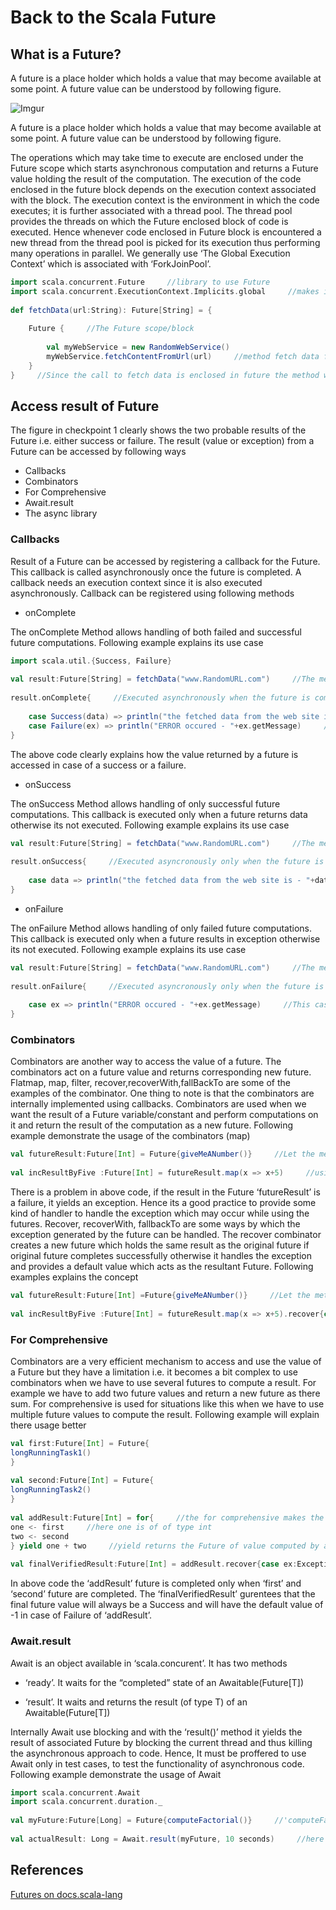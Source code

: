 # Back to the Scala Future

## What is a Future?

A future is a place holder which holds a value that may become available at some point. A future value can be understood by following figure.

![Imgur](https://i.imgur.com/Ojvywsy.png)

A future is a place holder which holds a value that may become available at some point. A future value can be understood by following figure.

The operations which may take time to execute are enclosed under the Future scope which starts asynchronous computation and returns a Future value holding the result of the computation. The execution of the code enclosed in the future block depends on the execution context associated with the block. The execution context is the environment in which the code executes; it is further associated with a thread pool. The thread pool provides the threads on which the Future enclosed block of code is executed. Hence whenever code enclosed in Future block is encountered a new thread from the thread pool is picked for its execution thus performing many operations in parallel. We generally use ‘The Global Execution Context’ which is associated with ‘ForkJoinPool’.

```scala
import scala.concurrent.Future     //library to use Future
import scala.concurrent.ExecutionContext.Implicits.global     //makes implicit global execution context available
 
def fetchData(url:String): Future[String] = {
 
    Future {     //The Future scope/block
 
        val myWebService = new RandomWebService()
        myWebService.fetchContentFromUrl(url)     //method fetch data from the specified URL and returns String data (time consuming operation)
    }
}     //Since the call to fetch data is enclosed in future the method will return Future[String] when the data becomes available
```

## Access result of Future

The figure in checkpoint 1 clearly shows the two probable results of the Future i.e. either success or failure. The result (value or exception) from a Future can be accessed by following ways

* Callbacks
* Combinators
* For Comprehensive
* Await.result
* The async library

### Callbacks

Result of a Future can be accessed by registering a callback for the Future. This callback is called asynchronously once the future is completed. A callback needs an execution context since it is also executed asynchronously. Callback can be registered using following methods

* onComplete

The onComplete Method allows handling of both failed and successful future computations. Following example explains its use case

```scala
import scala.util.{Success, Failure}
 
val result:Future[String] = fetchData("www.RandomURL.com")     //The method defined above, it returns Future value
 
result.onComplete{     //Executed asynchronously when the future is completed
 
    case Success(data) => println("the fetched data from the web site is - "+data)     //case is executed if a value is returned by the future without any exception
    case Failure(ex) => println("ERROR occured - "+ex.getMessage)     //This case is executed in case of exception
}
```

The above code clearly explains how the value returned by a future is accessed in case of a success or a failure.

* onSuccess

The onSuccess Method allows handling of only successful future computations. This callback is executed only when a future returns data otherwise its not executed. Following example explains its use case

```scala 
val result:Future[String] = fetchData("www.RandomURL.com")     //The method defined above, it returns Future value
 
result.onSuccess{     //Executed asyncronously only when the future is completed with a SUCCESS otherwise skipped
 
    case data => println("the fetched data from the web site is - "+data)     //This case is executed only if a value is returned by the future without any exception
}
```

* onFailure

The onFailure Method allows handling of only failed future computations. This callback is executed only when a future results in exception otherwise its not executed. Following example explains its use case 

```scala
val result:Future[String] = fetchData("www.RandomURL.com")     //The method defined above, it returns Future value
 
result.onFailure{     //Executed asyncronously only when the future is completed with an exception(FAILURE) otherwise skipped
 
    case ex => println("ERROR occured - "+ex.getMessage)     //This case is executed only in case of failure and has handler for exception.
}
```

### Combinators

Combinators are another way to access the value of a future. The combinators act on a future value and returns corresponding new future. Flatmap, map, filter, recover,recoverWith,fallBackTo are some of the examples of the combinator. One thing to note is that the combinators are internally implemented using callbacks. Combinators are used when we want the result of a Future variable/constant and perform computations on it and return the result of the computation as a new future. Following example demonstrate the usage of the combinators (map)

```scala
val futureResult:Future[Int] = Future{giveMeANumber()}     //Let the method 'giveMeANumber' is time consuming and returns an integer value
 
val incResultByFive :Future[Int] = futureResult.map(x => x+5)     //using map we access the result value of the future variable 'futureResult' and perform operations on it.
```

There is a problem in above code, if the result in the Future ‘futureResult’ is a failure, it yields an exception. Hence its a good practice to provide some kind of handler to handle the exception which may occur while using the futures. Recover, recoverWith, fallbackTo are some ways by which the exception generated by the future can be handled. The recover combinator creates a new future which holds the same result as the original future if original future completes successfully otherwise it handles the exception and provides a default value which acts as the resultant Future. Following examples explains the concept

```scala
val futureResult:Future[Int] =Future{giveMeANumber()}     //Let the method 'giveMeANumber' is time consuming and throws an exception
 
val incResultByFive :Future[Int] = futureResult.map(x => x+5).recover{case ex => -1}     //Here we try to use value of 'futureResult' which is an exception hence the control flows to 'recover' block and 'incResultByFive' is assigned the default value of Future(-1).
```

### For Comprehensive

Combinators are a very efficient mechanism to access and use the value of a Future but they have a limitation i.e. it becomes a bit complex to use combinators when we have to use several futures to compute a result. For example we have to add two future values and return a new future as there sum. For comprehensive is used for situations like this when we have to use multiple future values to compute the result. Following example will explain there usage better 

```scala
val first:Future[Int] = Future{
longRunningTask1()
}
 
val second:Future[Int] = Future{
longRunningTask2()
}
 
val addResult:Future[Int] = for{     //the for comprehensive makes the future values available to be operated
one <- first     //here one is of of type int
two <- second
} yield one + two     //yield returns the Future of value computed by adding two integers
 
val finalVerifiedResult:Future[Int] = addResult.recover{case ex:Exception => -1}     //assigns a value of -1 to final result if the 'addFuture' yields Failure ie Exception.
```

In above code the ‘addResult’ future is completed only when ‘first’ and ‘second’ future are completed. The ‘finalVerifiedResult’ gurentees that the final future value will always be a Success and will have the default value of -1 in case of Failure of ‘addResult’.

### Await.result 

Await is an object available in ‘scala.concurent’. It has two methods

* ‘ready’. It waits for the “completed” state of an Awaitable(Future[T])

*  ‘result’. It waits and returns the result (of type T) of an Awaitable(Future[T])

Internally Await use blocking and with the ‘result()’ method it yields the result of associated Future by blocking the current thread and thus killing the asynchronous approach to code. Hence, It must be proffered to use Await only in test cases, to test the functionality of asynchronous code. Following example demonstrate the usage of Await

```scala
import scala.concurrent.Await
import scala.concurrent.duration._
 
val myFuture:Future[Long] = Future{computeFactorial()}     //'computeFactorial()' method returns a long.
 
val actualResult: Long = Await.result(myFuture, 10 seconds)     //here we use the 'result' method, 'myFuture' is the future in whoes vales we are intreasted in.
```

## References
[Futures on docs.scala-lang](http://docs.scala-lang.org/overviews/core/futures.html)